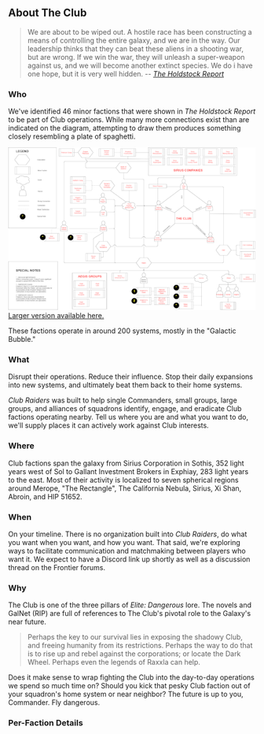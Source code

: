 
## About The Club

>We are about to be wiped out. A hostile race has been constructing a means of controlling the entire galaxy, and we are in the way. Our leadership thinks that they can 
beat these aliens in a shooting war, but are wrong. If we win the war, they will unleash a super-weapon against us, and we will become another extinct species. We do i
have one hope, but it is very well hidden. -- *[The Holdstock Report](https://docs.google.com/document/d/1MPw1EzRmor2TvRw97QvB8lNTcBT2XffrMuMwEOAXaW8/edit)*

### Who

We've identified 46 minor factions that were shown in *The Holdstock Report*
to be part of Club operations.  While many more connections exist than are indicated
on the diagram, attempting to draw them produces something closely resembling a plate of spaghetti.

![Diagram of Club-Related Minor Factions](https://github.com/HausReport/ClubRaiders/raw/master/info/club-diagram-640.png)
[Larger version available here.](https://github.com/HausReport/ClubRaiders/raw/master/info/My%20Club%20Diagram.png)

These factions operate in around 200 systems, mostly in the "Galactic Bubble."

### What

Disrupt their operations.  Reduce their influence.  Stop their daily expansions into
new systems, and ultimately beat them back to their home systems.

*Club Raiders* was built to help single Commanders, small groups, large groups, and alliances of
squadrons identify, engage, and eradicate Club factions operating nearby.  Tell us
where you are and what you want to do, we'll supply places it can actively work against
Club interests.

### Where

Club factions span the galaxy from Sirius Corporation in Sothis, 352 light years west of Sol
to Gallant Investment Brokers in Exphiay, 283 light years to the east.  Most of their activity
is localized to seven spherical regions around Merope, "The Rectangle", The California Nebula, 
Sirius, Xi Shan, Abroin, and HIP 51652.


### When

On your timeline.  There is no organization built into *Club Raiders*, do what you 
want when you want, and how you want.  That said, we're exploring ways to facilitate
communication and matchmaking between players who want it.  We expect to have a Discord
link up shortly as well as a discussion thread on the Frontier forums.

### Why

The Club is one of the three pillars of *Elite: Dangerous* lore.  The novels and 
GalNet (RIP) are full of references to The Club's pivotal role to the Galaxy's near
future.

> Perhaps the key to our survival lies in exposing the shadowy Club, and freeing humanity 
>from its restrictions. Perhaps the way to do that is to rise up and rebel against the 
>corporations; or locate the Dark Wheel. Perhaps even the legends of Raxxla can help. 

Does it make sense to wrap fighting the Club into the day-to-day operations we spend
so much time on?  Should you kick that pesky Club faction out of your squadron's home
system or near neighbor?  The future is up to you, Commander.  Fly dangerous.

### Per-Faction Details